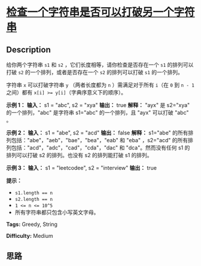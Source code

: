 # [检查一个字符串是否可以打破另一个字符串][title]

## Description

给你两个字符串 `s1` 和 `s2` ，它们长度相等，请你检查是否存在一个 `s1`  的排列可以打破 `s2` 的一个排列，或者是否存在一个 `s2`
的排列可以打破 `s1` 的一个排列。

字符串 `x` 可以打破字符串 `y` （两者长度都为 `n` ）需满足对于所有 `i`（在 `0` 到 `n - 1` 之间）都有 `x[i] >=
y[i]`（字典序意义下的顺序）。



**示例 1：**
            **输入：** s1 = "abc", s2 = "xya"    **输出：** true    **解释：** "ayx" 是 s2="xya" 的一个排列，"abc" 是字符串 s1="abc" 的一个排列，且 "ayx" 可以打破 "abc" 。    

**示例 2：**
            **输入：** s1 = "abe", s2 = "acd"    **输出：** false     **解释：** s1="abe" 的所有排列包括："abe"，"aeb"，"bae"，"bea"，"eab" 和 "eba" ，s2="acd" 的所有排列包括："acd"，"adc"，"cad"，"cda"，"dac" 和 "dca"。然而没有任何 s1 的排列可以打破 s2 的排列。也没有 s2 的排列能打破 s1 的排列。    

**示例 3：**
            **输入：** s1 = "leetcodee", s2 = "interview"    **输出：** true    



**提示：**

  * `s1.length == n`
  * `s2.length == n`
  * `1 <= n <= 10^5`
  * 所有字符串都只包含小写英文字母。


**Tags:** Greedy, String

**Difficulty:** Medium

## 思路

[title]: https://leetcode-cn.com/problems/check-if-a-string-can-break-another-string
